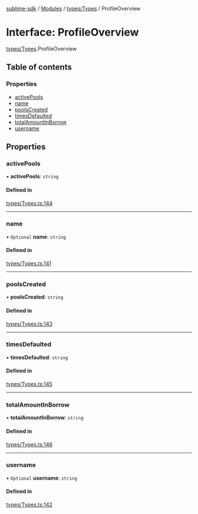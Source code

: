 [sublime-sdk](../README.md) / [Modules](../modules.md) / [types/Types](../modules/types_Types.md) / ProfileOverview

# Interface: ProfileOverview

[types/Types](../modules/types_Types.md).ProfileOverview

## Table of contents

### Properties

- [activePools](types_Types.ProfileOverview.md#activepools)
- [name](types_Types.ProfileOverview.md#name)
- [poolsCreated](types_Types.ProfileOverview.md#poolscreated)
- [timesDefaulted](types_Types.ProfileOverview.md#timesdefaulted)
- [totalAmountInBorrow](types_Types.ProfileOverview.md#totalamountinborrow)
- [username](types_Types.ProfileOverview.md#username)

## Properties

### activePools

• **activePools**: `string`

#### Defined in

[types/Types.ts:144](https://github.com/akshay111meher/sublime-sdk/blob/2f51fa9/src/types/Types.ts#L144)

___

### name

• `Optional` **name**: `string`

#### Defined in

[types/Types.ts:141](https://github.com/akshay111meher/sublime-sdk/blob/2f51fa9/src/types/Types.ts#L141)

___

### poolsCreated

• **poolsCreated**: `string`

#### Defined in

[types/Types.ts:143](https://github.com/akshay111meher/sublime-sdk/blob/2f51fa9/src/types/Types.ts#L143)

___

### timesDefaulted

• **timesDefaulted**: `string`

#### Defined in

[types/Types.ts:145](https://github.com/akshay111meher/sublime-sdk/blob/2f51fa9/src/types/Types.ts#L145)

___

### totalAmountInBorrow

• **totalAmountInBorrow**: `string`

#### Defined in

[types/Types.ts:146](https://github.com/akshay111meher/sublime-sdk/blob/2f51fa9/src/types/Types.ts#L146)

___

### username

• `Optional` **username**: `string`

#### Defined in

[types/Types.ts:142](https://github.com/akshay111meher/sublime-sdk/blob/2f51fa9/src/types/Types.ts#L142)
